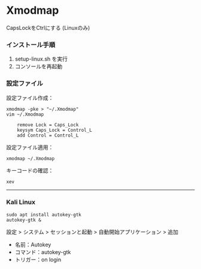 
# Xmodmap

CapsLockをCtrlにする (Linuxのみ)

### インストール手順

1. setup-linux.sh を実行
2. コンソールを再起動


### 設定ファイル

設定ファイル作成：

```
xmodmap -pke > "~/.Xmodmap"
vim ~/.Xmodmap

    remove Lock = Caps_Lock
    keysym Caps_Lock = Control_L
    add Control = Control_L
```

設定ファイル適用：

```
xmodmap ~/.Xmodmap
```

キーコードの確認：

```
xev
```



---

### Kali Linux

```
sudo apt install autokey-gtk
autokey-gtk &
```
設定 > システム > セッションと起動 > 自動開始アプリケーション > 追加

* 名前：Autokey
* コマンド：autokey-gtk
* トリガー：on login
